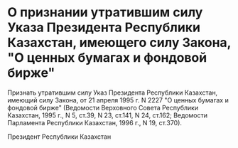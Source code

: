 # О признании утратившим силу Указа Президента Республики Казахстан, имеющего силу Закона, "О ценных бумагах и фондовой бирже"

Признать утратившим силу Указ Президента Республики Казахстан, имеющий силу Закона, от 21 апреля 1995 г. N 2227 "О ценных бумагах и фондовой бирже" (Ведомости Верховного Совета Республики Казахстан, 1995 г., N 5, ст.39, N 23, ст.141, N 24, ст.162; Ведомости Парламента Республики Казахстан, 1996 г., N 19, ст.370).

Президент Республики Казахстан

